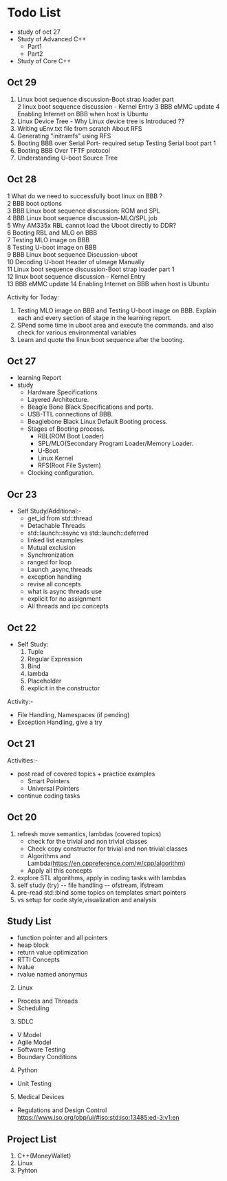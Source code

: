 # Todo List
* study of oct 27
* Study of Advanced C++
    - Part1
    - Part2
* Study of Core C++

## Oct 29
1. Linux boot sequence discussion-Boot strap loader part  
2 linux boot sequence discussion - Kernel Entry 
3 BBB eMMC update
4 Enabling Internet on BBB when host is Ubuntu
5. Linux Device Tree - Why Linux device tree is Introduced ??
6. Writing uEnv.txt file from scratch About RFS
7. Generating "initramfs" using RFS
8. Booting BBB over Serial Port- required setup   Testing Serial boot part 1   
9. Booting BBB Over TFTF protocol   
10. Understanding U-boot Source Tree

## Oct 28
 1 What do we need to successfully boot linux on BBB ?   
 2 BBB boot options   
 3 BBB Linux boot sequence discussion: ROM and SPL   
 4 BBB Linux boot sequence discussion-MLO/SPL job   
 5 Why AM335x RBL cannot load the Uboot directly to DDR?   
 6 Booting RBL and MLO on BBB   
 7  Testing MLO image on BBB   
 8 Testing U-boot image on BBB   
 9 BBB Linux boot sequence Discussion-uboot   
 10 Decoding U-boot Header of uImage Manually   
 11 Linux boot sequence discussion-Boot strap loader part 1   
 12 linux boot sequence discussion - Kernel Entry   
 13 BBB eMMC update   14 Enabling Internet on BBB when host is Ubuntu

Activity for Today:
1. Testing MLO image on BBB   and Testing U-boot image on BBB. Explain each and every section of stage in the learning report.
2. SPend some time in uboot area and execute the commands. and also check for various environmental variables
2. Learn and quote the linux boot sequence after the booting.

## Oct 27
* learning Report
* study
    * Hardware Specifications
    * Layered Architecture. 
    * Beagle Bone Black Specifications and ports.
    * USB-TTL connections of BBB.
    * Beaglebone Black Linux Default Booting process.
    * Stages of Booting process.
        * RBL(ROM Boot Loader)
        * SPL/MLO(Secondary Program Loader/Memory Loader.
        * U-Boot
        * Linux Kernel
        * RFS(Root File System)
    * Clocking configuration.


## Ocr 23
* Self Study/Additional:-
    * get_id from std::thread
    * Detachable Threads
    * std::launch::async vs  std::launch::deferred
    * linked list examples
    * Mutual exclusion
    * Synchronization
    * ranged for loop
    * Launch ,async,threads
    * exception handling
    * revise all concepts
    * what is async threads use
    * explicit for no assignment
    * All threads and ipc concepts

## Oct 22
* Self Study:
    1. Tuple
    2. Regular Expression
    3. Bind
    4. lambda
    5. Placeholder
    6. explicit in the constructor

Activity:-
* File Handling, Namespaces (if pending)
* Exception Handling, give a try


## Oct 21
Activities:-
* post read of covered topics + practice examples
    - Smart Pointers
    - Universal Pointers
* continue coding tasks

## Oct 20
1. refresh move semantics, lambdas (covered topics)
    * check for the trivial and non trivial classes
    * Check copy constructor for trivial and non trivial classes
    * Algorithms and Lambda(https://en.cppreference.com/w/cpp/algorithm)
    * Apply all this concepts  
2. explore STL algorithms, apply in coding tasks with lambdas
3. self study (try) -- file handling -- ofstream, ifstream
4. pre-read
    std::bind
    some topics on templates
    smart pointers
5. vs setup for code style,visualization and analysis


## Study List

* function pointer and all pointers
* heap block
* return value optimization
* RTTI Concepts
* lvalue
* rvalue
    named 
    anonymus

2. Linux
* Process and Threads
* Scheduling

3. SDLC
* V Model
* Agile Model
* Software Testing
* Boundary Conditions

4. Python
* Unit Testing

5. Medical Devices
* Regulations and Design Control
    https://www.iso.org/obp/ui/#iso:std:iso:13485:ed-3:v1:en

## Project List
1. C++(MoneyWallet)
2. Linux
3. Pyhton